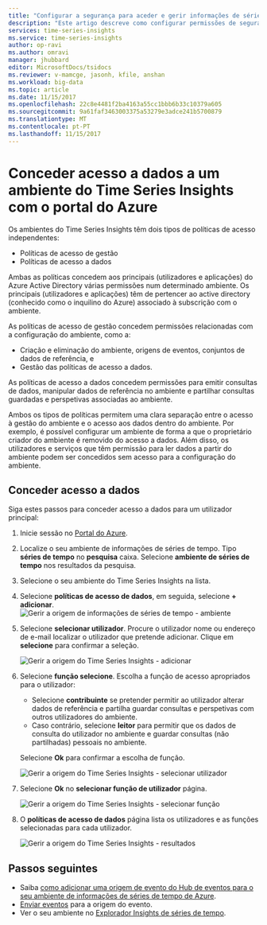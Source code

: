 ```yaml
---
title: "Configurar a segurança para aceder e gerir informações de séries de tempo do Azure | Microsoft Docs"
description: "Este artigo descreve como configurar permissões de segurança e como o acesso de gestão políticas para proteger informações de séries de tempo do Azure de acesso de dados e as políticas."
services: time-series-insights
ms.service: time-series-insights
author: op-ravi
ms.author: omravi
manager: jhubbard
editor: MicrosoftDocs/tsidocs
ms.reviewer: v-mamcge, jasonh, kfile, anshan
ms.workload: big-data
ms.topic: article
ms.date: 11/15/2017
ms.openlocfilehash: 22c8e4481f2ba4163a55cc1bbb6b33c10379a605
ms.sourcegitcommit: 9a61faf3463003375a53279e3adce241b5700879
ms.translationtype: MT
ms.contentlocale: pt-PT
ms.lasthandoff: 11/15/2017
---
```

# <a name="grant-data-access-to-a-time-series-insights-environment-using-azure-portal"></a>Conceder acesso a dados a um ambiente do Time Series Insights com o portal do Azure

Os ambientes do Time Series Insights têm dois tipos de políticas de acesso independentes:

* Políticas de acesso de gestão
* Políticas de acesso a dados

Ambas as políticas concedem aos principais (utilizadores e aplicações) do Azure Active Directory várias permissões num determinado ambiente. Os principais (utilizadores e aplicações) têm de pertencer ao active directory (conhecido como o inquilino do Azure) associado à subscrição com o ambiente.

As políticas de acesso de gestão concedem permissões relacionadas com a configuração do ambiente, como a:
*   Criação e eliminação do ambiente, origens de eventos, conjuntos de dados de referência, e
*   Gestão das políticas de acesso a dados.

As políticas de acesso a dados concedem permissões para emitir consultas de dados, manipular dados de referência no ambiente e partilhar consultas guardadas e perspetivas associadas ao ambiente.

Ambos os tipos de políticas permitem uma clara separação entre o acesso à gestão do ambiente e o acesso aos dados dentro do ambiente. Por exemplo, é possível configurar um ambiente de forma a que o proprietário criador do ambiente é removido do acesso a dados. Além disso, os utilizadores e serviços que têm permissão para ler dados a partir do ambiente podem ser concedidos sem acesso para a configuração do ambiente.

## <a name="grant-data-access"></a>Conceder acesso a dados
Siga estes passos para conceder acesso a dados para um utilizador principal:

1. Inicie sessão no [Portal do Azure](https://portal.azure.com).

2. Localize o seu ambiente de informações de séries de tempo. Tipo **séries de tempo** no **pesquisa** caixa. Selecione **ambiente de séries de tempo** nos resultados da pesquisa. 

3. Selecione o seu ambiente do Time Series Insights na lista.
   
4. Selecione **políticas de acesso de dados**, em seguida, selecione **+ adicionar**.
  ![Gerir a origem de informações de séries de tempo - ambiente](media/data-access/getstarted-grant-data-access1.png)

5. Selecione **selecionar utilizador**.  Procure o utilizador nome ou endereço de e-mail localizar o utilizador que pretende adicionar. Clique em **selecione** para confirmar a seleção. 

   ![Gerir a origem do Time Series Insights - adicionar](media/data-access/getstarted-grant-data-access2.png)

6. Selecione **função selecione**. Escolha a função de acesso apropriados para o utilizador:
   - Selecione **contribuinte** se pretender permitir ao utilizador alterar dados de referência e partilha guardar consultas e perspetivas com outros utilizadores do ambiente. 
   - Caso contrário, selecione **leitor** para permitir que os dados de consulta do utilizador no ambiente e guardar consultas (não partilhadas) pessoais no ambiente.

   Selecione **Ok** para confirmar a escolha de função.

   ![Gerir a origem do Time Series Insights - selecionar utilizador](media/data-access/getstarted-grant-data-access3.png)

8. Selecione **Ok** no **selecionar função de utilizador** página.

   ![Gerir a origem do Time Series Insights - selecionar função](media/data-access/getstarted-grant-data-access4.png)

9. O **políticas de acesso de dados** página lista os utilizadores e as funções selecionadas para cada utilizador.

   ![Gerir a origem do Time Series Insights - resultados](media/data-access/getstarted-grant-data-access5.png)

## <a name="next-steps"></a>Passos seguintes
* Saiba [como adicionar uma origem de evento do Hub de eventos para o seu ambiente de informações de séries de tempo de Azure](time-series-insights-how-to-add-an-event-source-eventhub.md).
* [Enviar eventos](time-series-insights-send-events.md) para a origem do evento.
* Ver o seu ambiente no [Explorador Insights de séries de tempo](https://insights.timeseries.azure.com).
